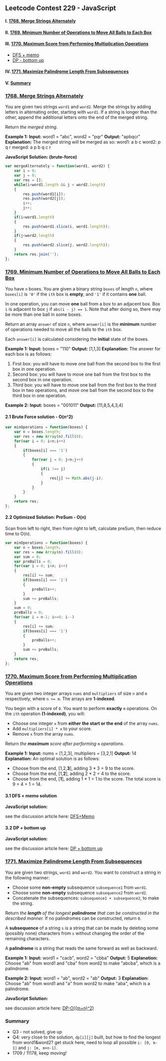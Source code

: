 ## Leetcode Contest 229 - JavaScript

#### I.  [1768.  Merge Strings Alternately](#question-1)

#### II. [1769.  Minimum Number of Operations to Move All Balls to Each Box](#question-2)

#### III. [1770.  Maximum Score from Performing Multiplication Operations](#question-3)
- [DFS + memo](#q3-1)
- [DP - bottom up](#q3-2)

#### IV. [1771.  Maximize Palindrome Length From Subsequences](#question-4)

#### V. [Summary](#summary)


<div id="question-1"/>

### [1768.  Merge Strings Alternately](https://leetcode.com/problems/merge-strings-alternately/)

You are given two strings  `word1`  and  `word2`. Merge the strings by adding letters in alternating order, starting with  `word1`. If a string is longer than the other, append the additional letters onto the end of the merged string.

Return  _the merged string._

**Example 1:**
**Input:** word1 = "abc", word2 = "pqr"
**Output:** "apbqcr"
**Explanation:** The merged string will be merged as so:
word1:  a   b   c
word2:    p   q   r
merged: a p b q c r

**JavaScript Solution: (brute-force)**
```js
var mergeAlternately = function(word1, word2) {
    var i = 0;
    var j = 0;
    var res = [];
    while(i<word1.length && j < word2.length)
    {
        res.push(word1[i]);
        res.push(word2[j]);
        i++;
        j++;
    }
    if(i<word1.length)
    {
        res.push(word1.slice(i, word1.length));   
    }
    if(j<word2.length)
    {
        res.push(word2.slice(j, word2.length));   
    }
    return res.join('');
};
```

<div id="question-2"/>

### [1769.  Minimum Number of Operations to Move All Balls to Each Box](https://leetcode.com/problems/minimum-number-of-operations-to-move-all-balls-to-each-box/)

You have  `n`  boxes. You are given a binary string  `boxes`  of length  `n`, where  `boxes[i]`  is  `'0'`  if the  `ith`  box is  **empty**, and  `'1'`  if it contains  **one**  ball.

In one operation, you can move  **one**  ball from a box to an adjacent box. Box  `i`  is adjacent to box  `j`  if  `abs(i - j) == 1`. Note that after doing so, there may be more than one ball in some boxes.

Return an array  `answer`  of size  `n`, where  `answer[i]`  is the  **minimum**  number of operations needed to move all the balls to the  `ith`  box.

Each  `answer[i]`  is calculated considering the  **initial**  state of the boxes.

**Example 1:**
**Input:** boxes = "110"
**Output:** [1,1,3]
**Explanation:** The answer for each box is as follows:
1) First box: you will have to move one ball from the second box to the first box in one operation.
2) Second box: you will have to move one ball from the first box to the second box in one operation.
3) Third box: you will have to move one ball from the first box to the third box in two operations, and move one ball from the second box to the third box in one operation.

**Example 2:**
**Input:** boxes = "001011"
**Output:** [11,8,5,4,3,4]

<div id="q2-1" />

#### 2.1 Brute Force solution - O(n^2)
```js
var minOperations = function(boxes) {
    var n = boxes.length;
    var res = new Array(n).fill(0);
    for(var i = 0; i<n;i++)
    {
        if(boxes[i] === '1')
        {
            for(var j = 0; j<n;j++)
            {
                if(i !== j)
                {
                    res[j] += Math.abs(j-i);
                }
            }
        }
    }
    return res;  
};
```

<div id="q2-2" />

#### 2.2  Optimized Solution: PreSum - O(n)

Scan from left to right, then from right to left, calculate preSum, then reduce time to O(n).

```js
var minOperations = function(boxes) {
    var n = boxes.length;
    var res = new Array(n).fill(0);
    var sum = 0;
    var preBalls = 0;
    for(var i = 0; i<n; i++)
    {
        res[i] += sum;
        if(boxes[i] === '1')
        {
            preBalls++;
        }
        sum += preBalls;
    }
    sum = 0;
    preBalls = 0;
    for(var i = n-1; i>=0; i--)
    {
        res[i] += sum;
        if(boxes[i] === '1')
        {
            preBalls++;
        }
        sum += preBalls;
    } 
    return res;  
};
```

<div id="question-3"/>

### [1770.  Maximum Score from Performing Multiplication Operations](https://leetcode.com/problems/maximum-score-from-performing-multiplication-operations/)

You are given two integer arrays  `nums`  and  `multipliers`  of size  `n`  and  `m`  respectively, where  `n >= m`. The arrays are  **1-indexed**.

You begin with a score of  `0`. You want to perform  **exactly**  `m`  operations. On the  `ith`  operation  **(1-indexed)**, you will:

-   Choose one integer  `x`  from  **either the start or the end** of the array  `nums`.
-   Add  `multipliers[i] * x`  to your score.
-   Remove  `x`  from the array  `nums`.

Return  _the  **maximum**  score after performing_ `m`  _operations._

**Example 1:**
**Input:** nums = [1,2,3], multipliers = [3,2,1]
**Output:** 14
**Explanation:** An optimal solution is as follows:
- Choose from the end, [1,2,**3**], adding 3 * 3 = 9 to the score.
- Choose from the end, [1,**2**], adding 2 * 2 = 4 to the score.
- Choose from the end, [**1**], adding 1 * 1 = 1 to the score.
The total score is 9 + 4 + 1 = 14.

<div id="q3-1" />

#### 3.1 DFS + memo solution

**JavaScript solution:**

see the discussion article here:  [DFS+Memo](https://leetcode.com/problems/maximum-score-from-performing-multiplication-operations/discuss/1075674/JavaScript:-DFS-+-Memo)

<div id="q3-2" />

#### 3.2 DP + bottom up

**JavaScript solution:**

see the discussion article here: [DP + bottom up](https://leetcode.com/problems/maximum-score-from-performing-multiplication-operations/discuss/1087392/Javascript%3A-bottom-up-%2B-DP)

<div id="question-4" />

### [1771.  Maximize Palindrome Length From Subsequences](https://leetcode.com/problems/maximize-palindrome-length-from-subsequences/)

You are given two strings,  `word1`  and  `word2`. You want to construct a string in the following manner:

-   Choose some  **non-empty**  subsequence  `subsequence1`  from  `word1`.
-   Choose some  **non-empty**  subsequence  `subsequence2`  from  `word2`.
-   Concatenate the subsequences:  `subsequence1 + subsequence2`, to make the string.

Return  _the  **length**  of the longest  **palindrome**  that can be constructed in the described manner._ If no palindromes can be constructed, return  `0`.

A  **subsequence**  of a string  `s`  is a string that can be made by deleting some (possibly none) characters from  `s`  without changing the order of the remaining characters.

A  **palindrome**  is a string that reads the same forward as well as backward.

**Example 1:**
**Input:** word1 = "cacb", word2 = "cbba"
**Output:** 5
**Explanation:** Choose "ab" from word1 and "cba" from word2 to make "abcba", which is a palindrome.

**Example 2:**
**Input:** word1 = "ab", word2 = "ab"
**Output:** 3
**Explanation:** Choose "ab" from word1 and "a" from word2 to make "aba", which is a palindrome.

**JavaScript Solution:**

see discussion article here: [DP-O((m+n)^2)](https://leetcode.com/problems/maximize-palindrome-length-from-subsequences/discuss/1075597/JavaScript:-concat-string-+-DP-O%28%28m+n%292%29)

<div id="summary"/>

### Summary
- Q3 - not solved, give up
- Q4: very close to the solution, `dp[i][j]` built, but how to find the longest from word1&word2? get stuck here, need to loop all possible `i: [0, m-1]` and `j: [m, m+n-1]`.
- 1709 / 11178, keep moving!
